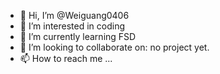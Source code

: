 - 👋 Hi, I’m @Weiguang0406
- 👀 I’m interested in coding
- 🌱 I’m currently learning FSD
- 💞️ I’m looking to collaborate on: no project yet.
- 📫 How to reach me ...

<!---
Weiguang0406/Weiguang0406 is a ✨ special ✨ repository because its `README.md` (this file) appears on your GitHub profile.
You can click the Preview link to take a look at your changes.
--->
